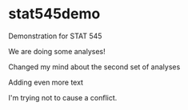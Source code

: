 # stat545demo

Demonstration for STAT 545

We are doing some analyses!

Changed my mind about the second set of analyses 

Adding even more text

I'm trying not to cause a conflict. 
